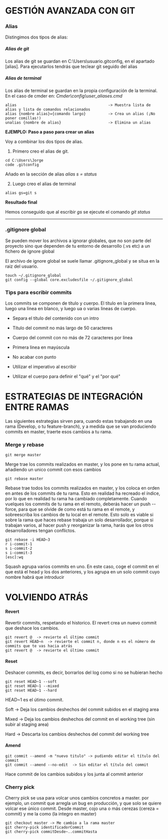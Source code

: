 # GESTIÓN AVANZADA CON GIT

### Alias

Distingimos dos tipos de alias:

##### Alias de git

Los alias de git se guardan en C:\Users\usuario\.gitconfig, en el apartado [alias].
Para ejecutarlos tendrás que teclear git seguido del alias

##### Alias de terminal

Los alias de terminal se guardan en la propia configuración de la terminal. En el caso de cmder en: *Cmder\config\user_aliases.cmd*

````
alias                                         -> Muestra lista de alias y lista de comandos relacionados
alias {nombre alias}={comando largo}          -> Crea un alias (¡No poner comillas!)
unalias {nombre de alias}                     -> Elimina un alias
````

**EJEMPLO: Paso a paso para crear un alias**

Voy a combinar los dos tipos de alias.

1. Primero creo el alias de git.

````
cd C:\Users\Jorge
code .gitconfig
````

Añado en la sección de alias *alias s = status*

2. Luego creo el alias de terminal

````
alias gs=git s
````

**Resultado final**

Hemos conseguido que al escribir *gs* se ejecute el comando *git status*

---

### .gitignore global

Se pueden mover los archivos a ignorar globales, que no son parte del proyecto sino que dependen de tu entorno de desarrollo (.vs etc) a un fichero de ignore global

El archivo de ignore global se suele llamar .gitignore_global y se situa en la raiz del usuario.

````
touch ~/.gitignore_global
git config --global core.excludesfile ~/.gitignore_global
````


### Tips para escribir commits

Los commits se componen de título y cuerpo. El título en la primera linea, luego una linea en blanco, y luego ua o varias lineas de cuerpo.

- Separa el título del contenido con un intro

- Título del commit no más largo de 50 caracteres

- Cuerpo del commit con no más de 72 caracteres por linea

- Primera linea en mayúscula

- No acabar con punto

- Utilizar el imperativo al escribir

- Utilizar el cuerpo para definir el "qué" y el "por qué"


# ESTRATEGIAS DE INTEGRACIÓN ENTRE RAMAS

Las siguientes estrategias sirven para, cuando estas trabajando en una rama (Develop, o tu feature-branch), y a medida que se van produciendo commits en master, traerte esos cambios a tu rama.

### Merge y rebase

````
git merge master
````
Merge trae los commits realizados en master, y los pone en tu rama actual, añadiendo un unico commit con esos cambios

````
git rebase master
````

Rebase trae todos los commits realizados en master, y los coloca en orden en antes de los commits de tu rama. Esto en realidad ha recreado el índice, por lo que en realidad tu rama ha cambiado completamente. Cuando vuelques los commits de tu rama en el remoto, deberás hacer un push --force, para que se olvide de como está tu rama en el remote, y sobreescriba los cambios de tu local en el remote. Esto solo es viable si sobre la rama que haces rebase trabaja un solo desarrollador, porque si trabajan varios, al hacer push y reorganizar la rama, harás que los otros desarrolladores tengan conflictos.

````
git rebase -i HEAD~3
r i-commit-1
s i-commit-2
s i-commit-3
[esc]:wq
````

Squash agrupa varios commits en uno. En este caso, coge el commit en el que está el head y los dos anteriores, y los agrupa en un solo commit cuyo nombre habrá que introducir


# VOLVIENDO ATRÁS

#### Revert 

Revertir commits, respetando el historico. El revert crea un nuevo commit que deshace los cambios.

````
git revert @  -> revierte el último commit
git revert HEAD~n  -> revierte el commit n, donde n es el número de commits que te vas hacia atrás
git revert @  -> revierte el último commit

````

#### Reset

Deshacer commits, es decir, borrarlos del log como si no se hubieran hecho

````
git reset HEAD~1 --soft
git reset HEAD~1 --mixed
git reset HEAD~1 --hard
````
HEAD~1 es el útimo commit.

Soft -> Deja los cambios deshechos del commit subidos en el staging area

Mixed -> Deja los cambios deshechos del commit en el working tree (sin subir al staging area)

Hard -> Descarta los cambios deshechos del commit del working tree


#### Amend
````
git commit --amend -m "nuevo titulo" -> pudiendo editar el título del commit    
git commit --amend --no-edit  -> Sin editar el título del commit
````

Hace commit de los cambios subidos y los junta al commit anterior

### Cherry pick

Cherry pick se usa para volcar unos cambios concretos a master. por ejemplo, un commit que arregla un bug en producción, y que solo se quiere volcar ese único commit.
Desde master, cojo una o más cerezas (cereza = commit) y me la como (la integro en master)

````
git checkout master -> Me cambio a la rama master
git cherry-pick identificadorCommit
git cherry-pick commitDesde~..commitHasta
````
